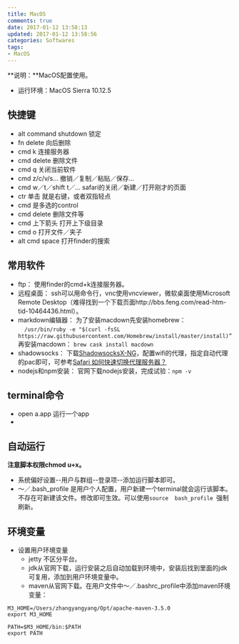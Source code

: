 ```yaml
---
title: MacOS
comments: true
date: 2017-01-12 13:58:13
updated: 2017-01-12 13:58:56
categories: Softwares
tags:
- MacOS
---
```


**说明：**MacOS配置使用。
<!-- more -->

* 运行环境：MacOS Sierra 10.12.5

## 快捷键
* alt command shutdown 锁定
* fn  delete  向后删除
* cmd k  连接服务器
* cmd delete 删除文件
* cmd q  关闭当前软件
* cmd z/c/v/s...  撤销／复制／粘贴／保存...
* cmd w／t／shift t／...  safari的关闭／新建／打开刚才的页面
* ctr 单击 就是右键，或者双指轻点
* cmd 是多选的control
* cmd delete 删除文件等
* cmd 上下箭头  打开上下级目录
* cmd o 打开文件／夹子
* alt cmd space 打开finder的搜索

##  常用软件
* ftp： 使用finder的cmd+k连接服务器。
* 远程桌面： ssh可以用命令行，vnc使用vncviewer，微软桌面使用Microsoft Remote Desktop（难得找到一个下载页面http://bbs.feng.com/read-htm-tid-10464436.html）。
* markdown编辑器： 为了安装macdown先安装homebrew： 　`/usr/bin/ruby -e "$(curl -fsSL https://raw.githubusercontent.com/Homebrew/install/master/install)”` 再安装macdown： `brew cask install macdown`
* shadowsocks： 下载[ShadowsocksX-NG](https://github.com/shadowsocks/ShadowsocksX-NG)，配置wifi的代理，指定自动代理的pac即可，可参考[Safari 如何快速切换代理服务器？](https://www.zhihu.com/question/20818790)
* nodejs和npm安装：  官网下载nodejs安装，完成试验：`npm -v`

##  terminal命令
* open a.app 运行一个app
* 

## 自动运行
__注意脚本权限chmod u+x。__

* 系统偏好设置--用户与群组--登录项--添加运行脚本即可。
* ～／.bash_profile 是用户个人配置，用户新建一个terminal就会运行该脚本。不存在可新建该文件。修改即可生效。可以使用`source  bash_profile `强制刷新。  


## 环境变量

* 设置用户环境变量
	* jetty 不区分平台。
	* jdk从官网下载，运行安装之后自动加载到环境中，安装后找到里面的jdk可复用，添加到用户环境变量中。
	* maven从官网下载。在用户文件中～／.bashrc_profile中添加maven环境变量：

```
M3_HOME=/Users/zhangyangyang/Opt/apache-maven-3.5.0
export M3_HOME

PATH=$M3_HOME/bin:$PATH
export PATH
```
